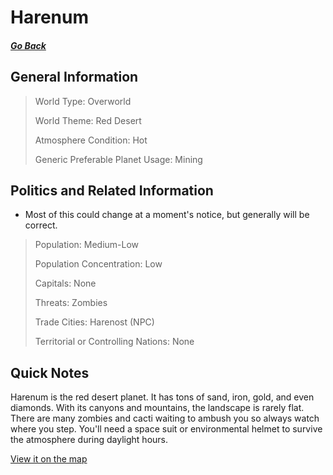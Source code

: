 # Harenum

##### [Go Back](/wiki/space#planets)

## General Information

> World Type: Overworld
>
> World Theme: Red Desert
>
> Atmosphere Condition: Hot <During Daylight Hours>
>
> Generic Preferable Planet Usage: Mining

## Politics and Related Information

* Most of this could change at a moment's notice, but generally will be correct.

> Population: Medium-Low
>
> Population Concentration: Low
>
> Capitals: None
>
> Threats: Zombies
>
> Trade Cities: Harenost (NPC)
>
> Territorial or Controlling Nations: None

## Quick Notes

Harenum is the red desert planet. It has tons of sand, iron, gold, and even diamonds. With its canyons and mountains, the landscape is rarely flat. There are many zombies and cacti waiting to ambush you so always watch where you step. You'll need a space suit or environmental helmet to survive the atmosphere during daylight hours.

[View it on the map](https://dynmap.starlegacy.net/?worldname=CerusBeta)